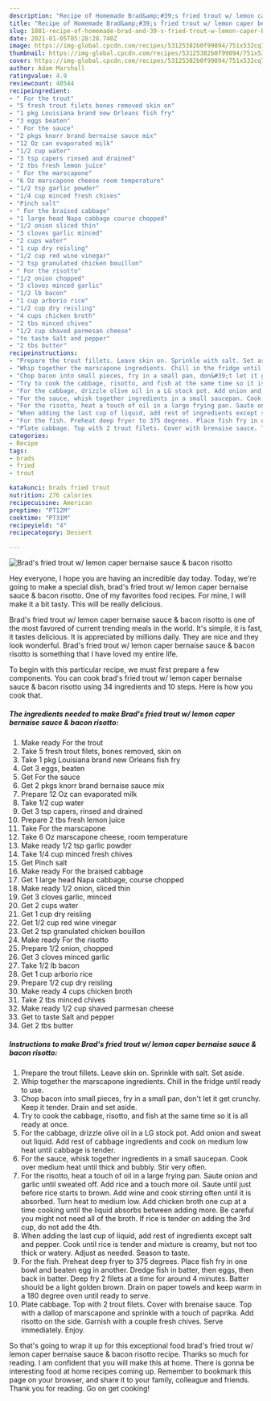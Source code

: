 ```yaml
---
description: "Recipe of Homemade Brad&amp;#39;s fried trout w/ lemon caper bernaise sauce &amp;amp; bacon risotto"
title: "Recipe of Homemade Brad&amp;#39;s fried trout w/ lemon caper bernaise sauce &amp;amp; bacon risotto"
slug: 1881-recipe-of-homemade-brad-and-39-s-fried-trout-w-lemon-caper-bernaise-sauce-and-amp-bacon-risotto
date: 2021-01-05T05:28:28.740Z
image: https://img-global.cpcdn.com/recipes/53125382b0f99894/751x532cq70/brads-fried-trout-w-lemon-caper-bernaise-sauce-bacon-risotto-recipe-main-photo.jpg
thumbnail: https://img-global.cpcdn.com/recipes/53125382b0f99894/751x532cq70/brads-fried-trout-w-lemon-caper-bernaise-sauce-bacon-risotto-recipe-main-photo.jpg
cover: https://img-global.cpcdn.com/recipes/53125382b0f99894/751x532cq70/brads-fried-trout-w-lemon-caper-bernaise-sauce-bacon-risotto-recipe-main-photo.jpg
author: Adam Marshall
ratingvalue: 4.9
reviewcount: 40544
recipeingredient:
- " For the trout"
- "5 fresh trout filets bones removed skin on"
- "1 pkg Louisiana brand new Orleans fish fry"
- "3 eggs beaten"
- " For the sauce"
- "2 pkgs knorr brand bernaise sauce mix"
- "12 Oz can evaporated milk"
- "1/2 cup water"
- "3 tsp capers rinsed and drained"
- "2 tbs fresh lemon juice"
- " For the marscapone"
- "6 Oz marscapone cheese room temperature"
- "1/2 tsp garlic powder"
- "1/4 cup minced fresh chives"
- "Pinch salt"
- " For the braised cabbage"
- "1 large head Napa cabbage course chopped"
- "1/2 onion sliced thin"
- "3 cloves garlic minced"
- "2 cups water"
- "1 cup dry reisling"
- "1/2 cup red wine vinegar"
- "2 tsp granulated chicken bouillon"
- " For the risotto"
- "1/2 onion chopped"
- "3 cloves minced garlic"
- "1/2 lb bacon"
- "1 cup arborio rice"
- "1/2 cup dry reisling"
- "4 cups chicken broth"
- "2 tbs minced chives"
- "1/2 cup shaved parmesan cheese"
- "to taste Salt and pepper"
- "2 tbs butter"
recipeinstructions:
- "Prepare the trout fillets. Leave skin on. Sprinkle with salt. Set aside."
- "Whip together the marscapone ingredients. Chill in the fridge until ready to use."
- "Chop bacon into small pieces, fry in a small pan, don&#39;t let it get crunchy. Keep it tender. Drain and set aside."
- "Try to cook the cabbage, risotto, and fish at the same time so it is all ready at once."
- "For the cabbage, drizzle olive oil in a LG stock pot. Add onion and sweat out liquid. Add rest of cabbage ingredients and cook on medium low heat until cabbage is tender."
- "For the sauce, whisk together ingredients in a small saucepan. Cook over medium heat until thick and bubbly. Stir very often."
- "For the risotto, heat a touch of oil in a large frying pan. Saute onion and garlic until sweated off. Add rice and a touch more oil. Saute until just before rice starts to brown. Add wine and cook stirring often until it is absorbed. Turn heat to medium low. Add chicken broth one cup at a time cooking until the liquid absorbs between adding more. Be careful you might not need all of the broth. If rice is tender on adding the 3rd cup, do not add the 4th."
- "When adding the last cup of liquid, add rest of ingredients except salt and pepper. Cook until rice is tender and mixture is creamy, but not too thick or watery. Adjust as needed. Season to taste."
- "For the fish. Preheat deep fryer to 375 degrees. Place fish fry in one bowl and beaten egg in another. Dredge fish in batter, then eggs, then back in batter. Deep fry 2 filets at a time for around 4 minutes. Batter should be a light golden brown. Drain on paper towels and keep warm in a 180 degree oven until ready to serve."
- "Plate cabbage. Top with 2 trout filets. Cover with brenaise sauce. Top with a dallop of marscapone and sprinkle with a touch of paprika. Add risotto on the side. Garnish with a couple fresh chives. Serve immediately. Enjoy."
categories:
- Recipe
tags:
- brads
- fried
- trout

katakunci: brads fried trout 
nutrition: 276 calories
recipecuisine: American
preptime: "PT12M"
cooktime: "PT31M"
recipeyield: "4"
recipecategory: Dessert

---
```



![Brad&#39;s fried trout w/ lemon caper bernaise sauce &amp; bacon risotto](https://img-global.cpcdn.com/recipes/53125382b0f99894/751x532cq70/brads-fried-trout-w-lemon-caper-bernaise-sauce-bacon-risotto-recipe-main-photo.jpg)

Hey everyone, I hope you are having an incredible day today. Today, we're going to make a special dish, brad&#39;s fried trout w/ lemon caper bernaise sauce &amp; bacon risotto. One of my favorites food recipes. For mine, I will make it a bit tasty. This will be really delicious.

Brad&#39;s fried trout w/ lemon caper bernaise sauce &amp; bacon risotto is one of the most favored of current trending meals in the world. It's simple, it is fast, it tastes delicious. It is appreciated by millions daily. They are nice and they look wonderful. Brad&#39;s fried trout w/ lemon caper bernaise sauce &amp; bacon risotto is something that I have loved my entire life.




To begin with this particular recipe, we must first prepare a few components. You can cook brad&#39;s fried trout w/ lemon caper bernaise sauce &amp; bacon risotto using 34 ingredients and 10 steps. Here is how you cook that.

<!--inarticleads1-->

##### The ingredients needed to make Brad&#39;s fried trout w/ lemon caper bernaise sauce &amp; bacon risotto:

1. Make ready  For the trout
1. Take 5 fresh trout filets, bones removed, skin on
1. Take 1 pkg Louisiana brand new Orleans fish fry
1. Get 3 eggs, beaten
1. Get  For the sauce
1. Get 2 pkgs knorr brand bernaise sauce mix
1. Prepare 12 Oz can evaporated milk
1. Take 1/2 cup water
1. Get 3 tsp capers, rinsed and drained
1. Prepare 2 tbs fresh lemon juice
1. Take  For the marscapone
1. Take 6 Oz marscapone cheese, room temperature
1. Make ready 1/2 tsp garlic powder
1. Take 1/4 cup minced fresh chives
1. Get Pinch salt
1. Make ready  For the braised cabbage
1. Get 1 large head Napa cabbage, course chopped
1. Make ready 1/2 onion, sliced thin
1. Get 3 cloves garlic, minced
1. Get 2 cups water
1. Get 1 cup dry reisling
1. Get 1/2 cup red wine vinegar
1. Get 2 tsp granulated chicken bouillon
1. Make ready  For the risotto
1. Prepare 1/2 onion, chopped
1. Get 3 cloves minced garlic
1. Take 1/2 lb bacon
1. Get 1 cup arborio rice
1. Prepare 1/2 cup dry reisling
1. Make ready 4 cups chicken broth
1. Take 2 tbs minced chives
1. Make ready 1/2 cup shaved parmesan cheese
1. Get to taste Salt and pepper
1. Get 2 tbs butter




<!--inarticleads2-->

##### Instructions to make Brad&#39;s fried trout w/ lemon caper bernaise sauce &amp; bacon risotto:

1. Prepare the trout fillets. Leave skin on. Sprinkle with salt. Set aside.
1. Whip together the marscapone ingredients. Chill in the fridge until ready to use.
1. Chop bacon into small pieces, fry in a small pan, don&#39;t let it get crunchy. Keep it tender. Drain and set aside.
1. Try to cook the cabbage, risotto, and fish at the same time so it is all ready at once.
1. For the cabbage, drizzle olive oil in a LG stock pot. Add onion and sweat out liquid. Add rest of cabbage ingredients and cook on medium low heat until cabbage is tender.
1. For the sauce, whisk together ingredients in a small saucepan. Cook over medium heat until thick and bubbly. Stir very often.
1. For the risotto, heat a touch of oil in a large frying pan. Saute onion and garlic until sweated off. Add rice and a touch more oil. Saute until just before rice starts to brown. Add wine and cook stirring often until it is absorbed. Turn heat to medium low. Add chicken broth one cup at a time cooking until the liquid absorbs between adding more. Be careful you might not need all of the broth. If rice is tender on adding the 3rd cup, do not add the 4th.
1. When adding the last cup of liquid, add rest of ingredients except salt and pepper. Cook until rice is tender and mixture is creamy, but not too thick or watery. Adjust as needed. Season to taste.
1. For the fish. Preheat deep fryer to 375 degrees. Place fish fry in one bowl and beaten egg in another. Dredge fish in batter, then eggs, then back in batter. Deep fry 2 filets at a time for around 4 minutes. Batter should be a light golden brown. Drain on paper towels and keep warm in a 180 degree oven until ready to serve.
1. Plate cabbage. Top with 2 trout filets. Cover with brenaise sauce. Top with a dallop of marscapone and sprinkle with a touch of paprika. Add risotto on the side. Garnish with a couple fresh chives. Serve immediately. Enjoy.




So that's going to wrap it up for this exceptional food brad&#39;s fried trout w/ lemon caper bernaise sauce &amp; bacon risotto recipe. Thanks so much for reading. I am confident that you will make this at home. There is gonna be interesting food at home recipes coming up. Remember to bookmark this page on your browser, and share it to your family, colleague and friends. Thank you for reading. Go on get cooking!
